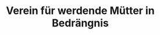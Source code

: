 ---
title: "Verein für werdende Mütter in Bedrängnis"
url: /ulm/verein-fuer-werdende-muetter-in-bedraengnis/
shop: Supermarkt
---